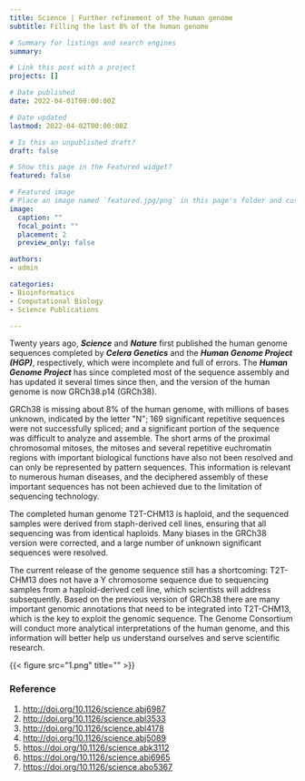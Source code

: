 ```yaml
---
title: Science | Further refinement of the human genome
subtitle: Filling the last 8% of the human genome

# Summary for listings and search engines
summary: 

# Link this post with a project
projects: []

# Date published
date: 2022-04-01T00:00:00Z

# Date updated
lastmod: 2022-04-02T00:00:00Z

# Is this an unpublished draft?
draft: false

# Show this page in the Featured widget?
featured: false

# Featured image
# Place an image named `featured.jpg/png` in this page's folder and customize its options here.
image:
  caption: ""
  focal_point: ""
  placement: 2
  preview_only: false

authors:
- admin

categories:
- Bioinformatics
- Computational Biology
- Science Publications

---
```


Twenty years ago, ***Science*** and ***Nature*** first published the human genome sequences completed by ***Celera Genetics*** and the ***Human Genome Project (HGP)***, respectively, which were incomplete and full of errors. The ***Human Genome Project*** has since completed most of the sequence assembly and has updated it several times since then, and the version of the human genome is now GRCh38.p14 (GRCh38).

GRCh38 is missing about 8% of the human genome, with millions of bases unknown, indicated by the letter "N"; 169 significant repetitive sequences were not successfully spliced; and a significant portion of the sequence was difficult to analyze and assemble. The short arms of the proximal chromosomal mitoses, the mitoses and several repetitive euchromatin regions with important biological functions have also not been resolved and can only be represented by pattern sequences. This information is relevant to numerous human diseases, and the deciphered assembly of these important sequences has not been achieved due to the limitation of sequencing technology.

The completed human genome T2T-CHM13 is haploid, and the sequenced samples were derived from staph-derived cell lines, ensuring that all sequencing was from identical haploids. Many biases in the GRCh38 version were corrected, and a large number of unknown significant sequences were resolved.

The current release of the genome sequence still has a shortcoming: T2T-CHM13 does not have a Y chromosome sequence due to sequencing samples from a haploid-derived cell line, which scientists will address subsequently. Based on the previous version of GRCh38 there are many important genomic annotations that need to be integrated into T2T-CHM13, which is the key to exploit the genomic sequence. The Genome Consortium will conduct more analytical interpretations of the human genome, and this information will better help us understand ourselves and serve scientific research.

{{< figure src="1.png" title="" >}}



### Reference

1.	http://doi.org/10.1126/science.abj6987
2.	http://doi.org/10.1126/science.abl3533
3.	http://doi.org/10.1126/science.abl4178
4.	http://doi.org/10.1126/science.abj5089
5.	https://doi.org/10.1126/science.abk3112
6.	https://doi.org/10.1126/science.abj6965
7.	https://doi.org/10.1126/science.abo5367
